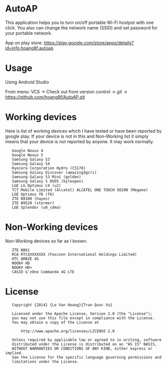 AutoAP
======
This application helps you to turn on/off portable Wi-Fi hostpot with one click.
You also can change the network name (SSID) and set password for your portable network.

App on play store: https://play.google.com/store/apps/details?id=info.hoang8f.autoap

Usage
=====
Using Android Studio

From menu: VCS -> Check out from version control -> git -> https://github.com/hoang8f/AutoAP.git

Working devices
===============
Here is list of working devices which I have tested or have been reported by google play.
If your device is not in this and Non-Working list it simply means that your device is not reported by anyone.
It may work normally.

       Google Nexus 4
       Google Nexus 5
       Samsung Galaxy S3
       Samsung Galaxy S4
       Kyocera Corporation Hydro (C5170)
       Samsung Galaxy Discover (amazing3gcri)
       Samsung Galaxy S3 Mini (golden)
       Samsung Galaxy S DUOS (kyleopen)
       LGE LG Optimus L9 (u2)
       TCT Mobile Limited (Alcatel) ALCATEL ONE TOUCH 5020N (Megane)
       LGE Optimus f6 (f6)
       ZTE N9100 (hayes)
       ZTE N9520 (stormer)
       LGE Splendor (u0_cdma)

Non-Working devices
===================
Non-Working devices so far as I known.

       ZTE N861
       RCA RTCXXXXXXXX (Foxconn International Holdings Limited)
       HTC AMAZE 4G
       NOOK® HD
       NOOK® HD+
       CASIO G'zOne Commando 4G LTE


License
=======
       Copyright {2014} {Le Van Hoang}{Tran Quoc Vu}
    
       Licensed under the Apache License, Version 2.0 (the "License");
       you may not use this file except in compliance with the License.
       You may obtain a copy of the License at
    
           http://www.apache.org/licenses/LICENSE-2.0
    
       Unless required by applicable law or agreed to in writing, software
       distributed under the License is distributed on an "AS IS" BASIS,
       WITHOUT WARRANTIES OR CONDITIONS OF ANY KIND, either express or implied.
       See the License for the specific language governing permissions and
       limitations under the License.


